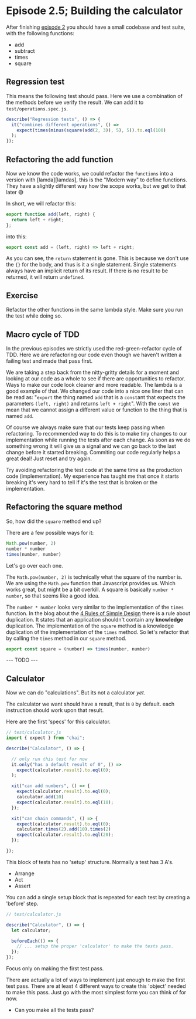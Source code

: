 # Episode 2.5; Building the calculator
After finishing [episode 2][episode2] you should have a small codebase
and test suite, with the following functions:

* add
* subtract
* times
* square

## Regression test
This means the following test should pass. Here we use a combination of the methods before we verify
the result. We can add it to `test/operations.spec.js`.

```js
describe("Regression tests", () => {
  it("combines different operations", () =>
    expect(times(minus(square(add(2, 3)), 5), 5)).to.eql(100)
  );
});
```

## Refactoring the add function
Now we know the code works, we could refactor the `functions` into a
version with [lamda][lamdas], this is the "Modern way" to define
functions. They have a slightly different way how the scope works, but
we get to that later 😅

In short, we will refactor this:

```js
export function add(left, right) {
  return left + right;
};
```

into this:

```js
export const add = (left, right) => left + right;
```

As you can see, the `return` statement is gone. This is because we don't
use the `{}` for the body, and thus is it a single statement. Single statements always have an
implicit return of its result. If there is no result to be returned, it will return `undefined`.

## Exercise
Refactor the other functions in the same lambda style. Make sure you run the test while doing so.

## Macro cycle of TDD
In the previous episodes we strictly used the red-green-refactor cycle of TDD.
Here we are refactoring our code even though we haven't written a failing test and made that pass first.

We are taking a step back from the nitty-gritty details for a moment and looking at our code as a
whole to see if there are opportunities to refactor. Ways to make our code look cleaner and more
readable. The lambda is a good example of that. We changed our code into a nice one liner that can
be read as: "`export` the thing named `add` that is a `const`ant that expects the parameters `(left, right)` and returns
`left + right`". With the `const` we mean that we cannot assign a different value or function to the
thing that is named `add`.

Of course we always make sure that our tests keep passing when refactoring. To recommended way to do
this is to make tiny changes to our implementation while running the tests after each change. As
soon as we do something wrong it will give us a signal and we can go back to the last change before
it started breaking. Commiting our code regularly helps a great deal! Just reset and try again.

Try avoiding refactoring the test code at the same time as the production code (implementation). My
experience has taught me that once it starts breaking it's very hard to tell if it's the test that
is broken or the implementation.

## Refactoring the square method
So, how did the `square` method end up?

There are a few possible ways for it:

```js
Math.pow(number, 2)
number * number
times(number, number)
```

Let's go over each one.

The `Math.pow(number, 2)` is technically what the square of the number is. We are using the
`Math.pow` function that Javascript provides us. Which works great, but might be a bit overkill. A
square is basically `number * number`, so that seems like a good idea.

The `number * number` looks very similar to the implementation of the `times` function. In the blog
about the [4 Rules of Simple Design][4rosd] there is a rule about duplication. It states that an
application shouldn't contain any **knowledge** duplication. The implementation of the `square`
method is a knowledge duplication of the implementation of the `times` method. So let's refactor
that by calling the `times` method in our `square` method.

```js
export const square = (number) => times(number, number)
```

--- TODO ---
## Calculator

Now we can do "calculations". But its not a calculator *yet*.

The calculator we want should have a result, that is `0` by default.
each instruction should work upon that result.

Here are the first 'specs' for this calculator.

```js
// test/calculator.js
import { expect } from "chai";

describe("Calculator", () => {

  // only run this test for now
  it.only("has a default result of 0", () =>
    expect(calculator.result).to.eql(0);
  );

  xit("can add numbers", () => {
    expect(calculator.result).to.eql(0);
    calculator.add(10)
    expect(calculator.result).to.eql(10);
  });

  xit("can chain commands", () => {
    expect(calculator.result).to.eql(0);
    calculator.times(2).add(10).times(2)
    expect(calculator.result).to.eql(20);
  });

});
```

This block of tests has no 'setup' structure. Normally a test has 3 A's.

- Arrange
- Act
- Assert

You can add a single setup block that is repeated for each test by creating a 'before' step.

```js
// test/calculator.js

describe("Calculator", () => {
  let calculator;

  beforeEach(() => {
    // ... setup the proper 'calculator' to make the tests pass.
  });
});
```

Focus only on making the first test pass.

There are actually a lot of ways to implement just enough to make the first test pass.
There are at least 4 different ways to create this 'object' needed to make this pass.
Just go with the most simplest form you can think of for now.

* Can you make all the tests pass?

[episode2]: https://github.com/matthijsgroen/js-tdd/tree/master/episode2
[lamda]: https://developer.mozilla.org/en-US/docs/Web/JavaScript/Reference/Functions/Arrow_functions
[4rosd]: https://www.theguild.nl/4-rules-of-simple-design/
